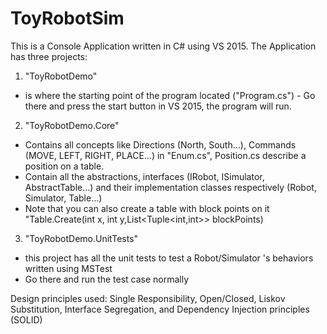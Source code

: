 # ToyRobotSim
This is a Console Application written in C# using VS 2015. The Application has three projects:
1. "ToyRobotDemo" 
  - is where the starting point of the program located ("Program.cs") - Go there and press the start button in VS 2015, the program will run.
2. "ToyRobotDemo.Core" 
  - Contains all concepts like Directions (North, South...), Commands (MOVE, LEFT, RIGHT, PLACE...) in "Enum.cs", Position.cs describe a position on a table.
  - Contain all the abstractions, interfaces (IRobot, ISimulator, AbstractTable...) and their implementation classes respectively (Robot, Simulator, Table...)
  - Note that you can also create a table with block points on it "Table.Create(int x, int y,List<Tuple<int,int>> blockPoints)
3. "ToyRobotDemo.UnitTests"
  - this project has all the unit tests to test a Robot/Simulator 's behaviors written using MSTest
  - Go there and run the test case normally
  
Design principles used: Single Responsibility, Open/Closed, Liskov Substitution, Interface Segregation, and Dependency Injection principles (SOLID)

  
